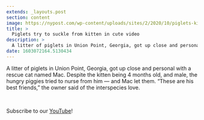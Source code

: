 ```yaml
--- 
extends: _layouts.post 
section: content 
image: https://nypost.com/wp-content/uploads/sites/2/2020/10/piglets-kitten-wp-thumb.jpg?quality=90&strip=all&w=1200 
title: > 
  Piglets try to suckle from kitten in cute video 
description: > 
  A litter of piglets in Union Point, Georgia, got up close and personal with a rescue cat named Mac.Despite the kitten being 4 months old, and male, the hungry piggies tried to nurse from him — and Mac let them.“These are his best friends,” the owner said of the interspecies love.Subscribe to our YouTube! 
date: 1603072164.5130434 
--- 
```

<div><p>A litter of piglets in Union Point, Georgia, got up close and personal with a rescue cat named Mac. Despite the kitten being 4 months old, and male, the hungry piggies tried to nurse from him &#8212; and Mac let them. &#8220;These are his best friends,&#8221; the owner said of the interspecies love.</p>
<p>&#160;</p>
<p>Subscribe to our <a href="http://www.youtube.com/nypost?sub_confirmation=1" target="_blank" rel="noopener noreferrer">YouTube</a>!</p>
																	</div>